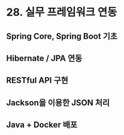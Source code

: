 # 28. 실무 프레임워크 연동

## Spring Core, Spring Boot 기초

## Hibernate / JPA 연동

## RESTful API 구현

## Jackson을 이용한 JSON 처리

## Java + Docker 배포